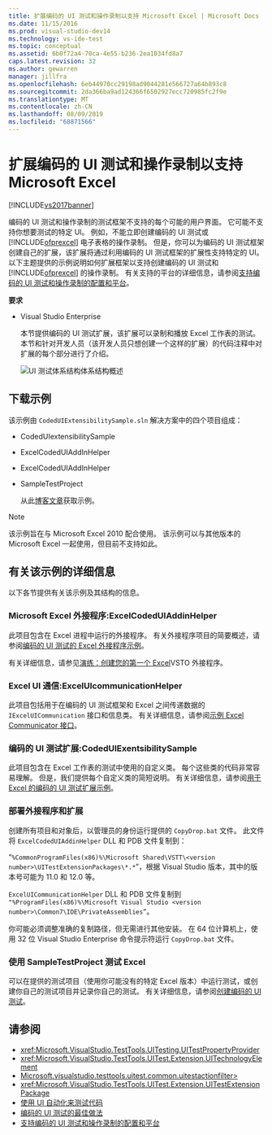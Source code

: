 ```yaml
---
title: 扩展编码的 UI 测试和操作录制以支持 Microsoft Excel | Microsoft Docs
ms.date: 11/15/2016
ms.prod: visual-studio-dev14
ms.technology: vs-ide-test
ms.topic: conceptual
ms.assetid: 6b0f72a4-70ca-4e55-b236-2ea1034fd8a7
caps.latest.revision: 32
ms.author: gewarren
manager: jillfra
ms.openlocfilehash: 6eb44970cc29198ad9044281e566727a64b893c8
ms.sourcegitcommit: 2da366ba9ad124366f6502927ecc720985fc2f9e
ms.translationtype: MT
ms.contentlocale: zh-CN
ms.lasthandoff: 08/09/2019
ms.locfileid: "68871566"
---
```

# <a name="extending-coded-ui-tests-and-action-recordings-to-support-microsoft-excel"></a>扩展编码的 UI 测试和操作录制以支持 Microsoft Excel
[!INCLUDE[vs2017banner](../includes/vs2017banner.md)]

编码的 UI 测试和操作录制的测试框架不支持的每个可能的用户界面。 它可能不支持你想要测试的特定 UI。 例如，不能立即创建编码的 UI 测试或 [!INCLUDE[ofprexcel](../includes/ofprexcel-md.md)] 电子表格的操作录制。 但是，你可以为编码的 UI 测试框架创建自己的扩展，该扩展将通过利用编码的 UI 测试框架的扩展性支持特定的 UI。 以下主题提供的示例说明如何扩展框架以支持创建编码的 UI 测试和 [!INCLUDE[ofprexcel](../includes/ofprexcel-md.md)] 的操作录制。 有关支持的平台的详细信息，请参阅[支持编码的 UI 测试和操作录制的配置和平台](../test/supported-configurations-and-platforms-for-coded-ui-tests-and-action-recordings.md)。

 **要求**

- Visual Studio Enterprise

  本节提供编码的 UI 测试扩展，该扩展可以录制和播放 Excel 工作表的测试。 本节和针对开发人员（该开发人员只想创建一个这样的扩展）的代码注释中对扩展的每个部分进行了介绍。

  ![UI 测试体系结构](../test/media/ui-testarch.png "UI_TestArch")体系结构概述

## <a name="download-the-sample"></a>下载示例
 该示例由 `CodedUIExtensibilitySample.sln` 解决方案中的四个项目组成：

- CodedUIextensibilitySample

- ExcelCodedUIAddInHelper

- ExcelCodedUIAddInHelper

- SampleTestProject

  从此[博客文章](http://go.microsoft.com/fwlink/?LinkID=185592)获取示例。

> [!NOTE]
> 该示例旨在与 Microsoft Excel 2010 配合使用。 该示例可以与其他版本的 Microsoft Excel 一起使用，但目前不支持如此。

## <a name="details-about-the-sample"></a>有关该示例的详细信息
 以下各节提供有关该示例及其结构的信息。

### <a name="microsoft-excel-add-in-excelcodeduiaddinhelper"></a>Microsoft Excel 外接程序:ExcelCodedUIAddinHelper
 此项目包含在 Excel 进程中运行的外接程序。 有关外接程序项目的简要概述，请参阅[编码的 UI 测试的 Excel 外接程序示例](../test/sample-excel-add-in-for-coded-ui-testing.md)。

 有关详细信息，请参见[演练：创建您的第一个 Excel](https://msdn.microsoft.com/library/a855e2be-3ecf-4112-a7f5-ec0f7fad3b5f)VSTO 外接程序。

### <a name="excel-ui-communication-exceluicommunicationhelper"></a>Excel UI 通信:ExcelUIcommunicationHelper
 此项目包括用于在编码的 UI 测试框架和 Excel 之间传递数据的 `IExcelUICommunication` 接口和信息类。 有关详细信息，请参阅[示例 Excel Communicator 接口](../test/sample-excel-communicator-interface.md)。

### <a name="coded-ui-test-extension-codeduiexentsibilitysample"></a>编码的 UI 测试扩展:CodedUIExentsibilitySample
 此项目包含在 Excel 工作表的测试中使用的自定义类。 每个这些类的代码非常容易理解。 但是，我们提供每个自定义类的简短说明。 有关详细信息，请参阅[用于 Excel 的编码的 UI 测试扩展示例](../test/sample-coded-ui-test-extension-for-excel.md)。

### <a name="deploying-your-add-in-and-extension"></a>部署外接程序和扩展
 创建所有项目和对象后，以管理员的身份运行提供的 `CopyDrop.bat` 文件。 此文件将 `ExcelCodedUIAddinHelper` DLL 和 PDB 文件复制到：

 “`%CommonProgramFiles(x86)%\Microsoft Shared\VSTT\<version number>\UITestExtensionPackages\*.*`”，根据 Visual Studio 版本，其中的版本号可能为 11.0 和 12.0 等。

 `ExcelUICommunicationHelper` DLL 和 PDB 文件复制到 `"%ProgramFiles(x86)%\Microsoft Visual Studio <version number>\Common7\IDE\PrivateAssemblies”`。

 你可能必须调整准确的复制路径，但无需进行其他安装。 在 64 位计算机上，使用 32 位 Visual Studio Enterprise 命令提示符运行 `CopyDrop.bat` 文件。

### <a name="testing-excel-with-the-sampletestproject"></a>使用 SampleTestProject 测试 Excel
 可以在提供的测试项目（使用你可能没有的特定 Excel 版本）中运行测试，或创建你自己的测试项目并记录你自己的测试。 有关详细信息，请参阅[创建编码的 UI 测试](../test/use-ui-automation-to-test-your-code.md#VerifyingCodeUsingCUITCreate)。

## <a name="see-also"></a>请参阅

- <xref:Microsoft.VisualStudio.TestTools.UITesting.UITestPropertyProvider>
- <xref:Microsoft.VisualStudio.TestTools.UITest.Extension.UITechnologyElement>
- [Microsoft.visualstudio.testtools.uitest.common.uitestactionfilter>](/previous-versions/visualstudio/visual-studio-2012/dd985757(v=vs.110))
- <xref:Microsoft.VisualStudio.TestTools.UITest.Extension.UITestExtensionPackage>
- [使用 UI 自动化来测试代码](../test/use-ui-automation-to-test-your-code.md)
- [编码的 UI 测试的最佳做法](../test/best-practices-for-coded-ui-tests.md)
- [支持编码的 UI 测试和操作录制的配置和平台](../test/supported-configurations-and-platforms-for-coded-ui-tests-and-action-recordings.md)
